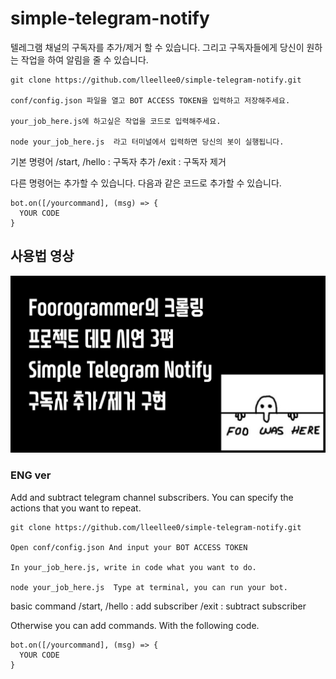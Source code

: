 # simple-telegram-notify

텔레그램 채널의 구독자를 추가/제거 할 수 있습니다. 그리고 구독자들에게 당신이 원하는 작업을 하여 알림을 줄 수 있습니다.

```
git clone https://github.com/lleellee0/simple-telegram-notify.git

conf/config.json 파일을 열고 BOT ACCESS TOKEN을 입력하고 저장해주세요.

your_job_here.js에 하고싶은 작업을 코드로 입력해주세요.

node your_job_here.js  라고 터미널에서 입력하면 당신의 봇이 실행됩니다.
```

기본 명령어
/start, /hello : 구독자 추가
/exit : 구독자 제거

다른 명령어는 추가할 수 있습니다.
다음과 같은 코드로 추가할 수 있습니다.
```
bot.on([/yourcommand], (msg) => {
  YOUR CODE
}
```

## 사용법 영상
[![사용법 유튜브 영상](https://github.com/lleellee0/images/blob/master/a1234sfasdfadsf.jpg?raw=true)](https://www.youtube.com/watch?v=WnJSorEnJx0)





### ENG ver

Add and subtract telegram channel subscribers. You can specify the actions that you want to repeat.

```
git clone https://github.com/lleellee0/simple-telegram-notify.git

Open conf/config.json And input your BOT ACCESS TOKEN

In your_job_here.js, write in code what you want to do.

node your_job_here.js  Type at terminal, you can run your bot.
```

basic command
/start, /hello : add subscriber
/exit : subtract subscriber

Otherwise you can add commands.
With the following code.
```
bot.on([/yourcommand], (msg) => {
  YOUR CODE
}
```
